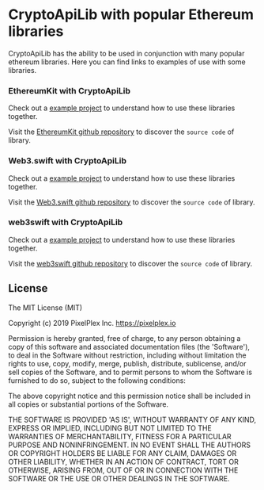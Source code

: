 # CryptoApiLib with popular Ethereum libraries

CryptoApiLib has the ability to be used in conjunction with many popular ethereum libraries. Here you can find links to examples of use with some libraries.

### EthereumKit with CryptoApiLib 

Check out a [example project](./CryptoApiLib_EthereumKit) to understand how to use these libraries together.

Visit the [EthereumKit github repository](https://github.com/D-Technologies/EthereumKit) to discover the `source code` of library.

### Web3.swift with CryptoApiLib 

Check out a [example project](./CryptoApiLib_Web3.swift) to understand how to use these libraries together.

Visit the [Web3.swift github repository](https://github.com/Boilertalk/Web3.swift) to discover the `source code` of library.

### web3swift with CryptoApiLib 

Check out a [example project](./CryptoApiLib_web3swift) to understand how to use these libraries together.

Visit the [web3swift github repository](https://github.com/oleganza/CoreBitcoin) to discover the `source code` of library.

## License

The MIT License (MIT)

Copyright (c) 2019 PixelPlex Inc. <https://pixelplex.io>

Permission is hereby granted, free of charge, to any person obtaining
a copy of this software and associated documentation files (the
'Software'), to deal in the Software without restriction, including
without limitation the rights to use, copy, modify, merge, publish,
distribute, sublicense, and/or sell copies of the Software, and to
permit persons to whom the Software is furnished to do so, subject to
the following conditions:

The above copyright notice and this permission notice shall be
included in all copies or substantial portions of the Software.

THE SOFTWARE IS PROVIDED 'AS IS', WITHOUT WARRANTY OF ANY KIND,
EXPRESS OR IMPLIED, INCLUDING BUT NOT LIMITED TO THE WARRANTIES OF
MERCHANTABILITY, FITNESS FOR A PARTICULAR PURPOSE AND NONINFRINGEMENT.
IN NO EVENT SHALL THE AUTHORS OR COPYRIGHT HOLDERS BE LIABLE FOR ANY
CLAIM, DAMAGES OR OTHER LIABILITY, WHETHER IN AN ACTION OF CONTRACT,
TORT OR OTHERWISE, ARISING FROM, OUT OF OR IN CONNECTION WITH THE
SOFTWARE OR THE USE OR OTHER DEALINGS IN THE SOFTWARE.

